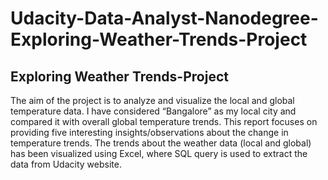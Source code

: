 # Udacity-Data-Analyst-Nanodegree-Exploring-Weather-Trends-Project
## Exploring Weather Trends-Project

The aim of the project is to analyze and visualize the local and global temperature data. I have considered “Bangalore” as my local city and compared it with overall global temperature trends. This report focuses on providing five interesting insights/observations about the change in temperature trends. The trends about the weather data (local and global) has been visualized using Excel, where SQL query is used to extract the data from Udacity website.
